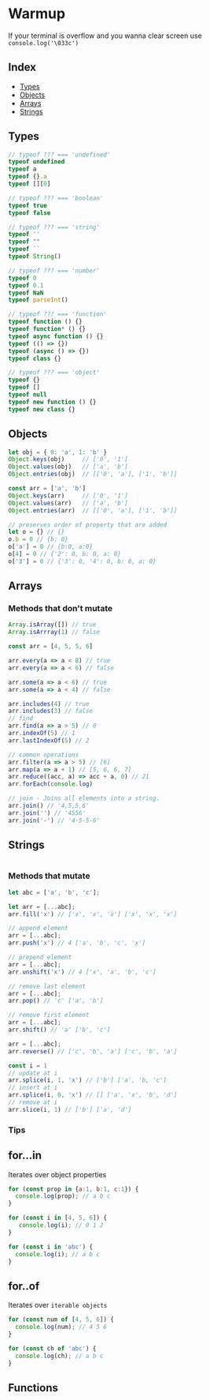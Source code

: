 
# Warmup

If your terminal is overflow and you wanna clear screen use `console.log('\033c')`

## Index
* [Types](#types)
* [Objects](#objects)
* [Arrays](#arrays)
* [Strings](#strings)

## Types <a name="types"></a>

```js
// typeof ??? === 'undefined'
typeof undefined
typeof a
typeof {}.a
typeof [][0]

// typeof ??? === 'boolean'
typeof true
typeof false

// typeof ??? === 'string'
typeof ''
typeof ""
typeof ``
typeof String()

// typeof ??? === 'number'
typeof 0
typeof 0.1
typeof NaN
typeof parseInt()

// typeof ??? === 'function'
typeof function () {}
typeof function* () {}
typeof async function () {}
typeof (() => {})
typeof (async () => {})
typeof class {}

// typeof ??? === 'object'
typeof {}
typeof []
typeof null
typeof new function () {}
typeof new class {}
```

## Objects <a name="objects"></a>



```js
let obj = { 0: 'a', 1: 'b' }
Object.keys(obj)     // ['0', '1']
Object.values(obj)   // ['a', 'b']
Object.entries(obj)  // [['0', 'a'], ['1', 'b']]

const arr = ['a', 'b']
Object.keys(arr)     // ['0', '1']
Object.values(arr)   // ['a', 'b']
Object.entries(arr)  // [['0', 'a'], ['1', 'b']]

// preserves order of property that are added
let o = {} // {}
o.b = 0 // {b: 0}
o['a'] = 0 // {b:0, a:0}
o[4] = 0 // {'2': 0, b: 0, a: 0}
o['3'] = 0 // {'3': 0, '4': 0, b: 0, a: 0}

```


## Arrays <a name="arrays"></a>

### Methods that don't mutate

```js
Array.isArray([]) // true
Array.isArrray(1) // false

const arr = [4, 5, 5, 6]

arr.every(a => a < 8) // true
arr.every(a => a < 6) // false

arr.some(a => a < 6) // true
arr.some(a => a < 4) // false

arr.includes(4) // true
arr.includes(3) // false
// find
arr.find(a => a > 5) // 6
arr.indexOf(5) // 1
arr.lastIndexOf(5) // 2

// common operations
arr.filter(a => a > 5) // [6]
arr.map(a => a + 1) // [5, 6, 6, 7]
arr.reduce((acc, a) => acc + a, 0) // 21
arr.forEach(console.log)

// join - Joins all elements into a string.
arr.join() // '4,5,5,6'
arr.join('') // '4556'
arr.join('-') // '4-5-5-6'
```

## Strings <a name="strings"></a>

```js

```

### Methods that mutate

```js
let abc = ['a', 'b', 'c'];

let arr = [...abc];
arr.fill('x') // ['x', 'x', 'x'] ['x', 'x', 'x']

// append element
arr = [...abc];
arr.push('x') // 4 ['a', 'b', 'c', 'x']

// prepend element
arr = [...abc];
arr.unshift('x') // 4 ['x', 'a', 'b', 'c']

// remove last element
arr = [...abc];
arr.pop() // 'c' ['a', 'b']

// remove first element
arr = [...abc];
arr.shift() // 'a' ['b', 'c']

arr = [...abc];
arr.reverse() // ['c', 'b', 'a'] ['c', 'b', 'a']

const i = 1
// update at i
arr.splice(i, 1, 'x') // ['b'] ['a', 'b, 'c']
// insert at i
arr.splice(i, 0, 'x') // [] ['a', 'x', 'b', 'd']
// remove at i
arr.slice(i, 1) // ['b'] ['a', 'd']
```

### Tips

## for...in

Iterates over object properties

```js
for (const prop in {a:1, b:1, c:1}) {
  console.log(prop); // a b c
}

for (const i in [4, 5, 6]) {
   console.log(i); // 0 1 2
}

for (const i in 'abc') {
  console.log(i); // a b c
}
```
## for..of

Iterates over `iterable objects`

```js
for (const num of [4, 5, 6]) {
  console.log(num); // 4 5 6
}

for (const ch of 'abc') {
  console.log(ch); // a b c
}
```

##

## Functions

```js

```
